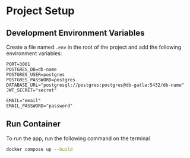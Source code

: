 # Project Setup

## Development Environment Variables

Create a file named `.env` in the root of the project and add the following environment variables:

```env
PORT=3001
POSTGRES_DB=db-name
POSTGRES_USER=postgres
POSTGRES_PASSWORD=postgres
DATABASE_URL="postgresql://postgres:postgres@db-gatla:5432/db-name"
JWT_SECRET="secret"

EMAIL="email"
EMAIL_PASSWORD="password"
```
## Run Container

To run the app, run the following command on the terminal

```bash
docker compose up --build
```
